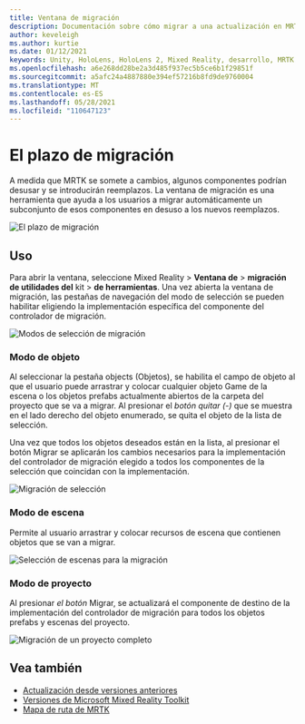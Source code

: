 ```yaml
---
title: Ventana de migración
description: Documentación sobre cómo migrar a una actualización en MRTK
author: keveleigh
ms.author: kurtie
ms.date: 01/12/2021
keywords: Unity, HoloLens, HoloLens 2, Mixed Reality, desarrollo, MRTK
ms.openlocfilehash: a6e268dd28be2a3d485f937ec5b5ce6b1f29851f
ms.sourcegitcommit: a5afc24a4887880e394ef57216b8fd9de9760004
ms.translationtype: MT
ms.contentlocale: es-ES
ms.lasthandoff: 05/28/2021
ms.locfileid: "110647123"
---
```

# <a name="migration-window"></a>El plazo de migración

A medida que MRTK se somete a cambios, algunos componentes podrían desusar y se introducirán reemplazos.
La ventana de migración es una herramienta que ayuda a los usuarios a migrar automáticamente un subconjunto de esos componentes en desuso a los nuevos reemplazos.

![El plazo de migración](../images/migration-window/MRTK_Migration_Window.png)

## <a name="usage"></a>Uso

Para abrir la ventana, seleccione Mixed Reality  >  **Ventana de**  >  **migración de utilidades del** kit  >  **de herramientas**. Una vez abierta la ventana de migración, las pestañas de navegación del modo de selección se pueden habilitar eligiendo la implementación específica del componente del controlador de migración.  

![Modos de selección de migración](../images/migration-window/MRTK_Migration_Modes.png)

### <a name="object-mode"></a>Modo de objeto

Al seleccionar la pestaña objects (Objetos), se habilita el campo de objeto al que el usuario puede arrastrar y colocar cualquier objeto Game de la escena o los objetos prefabs actualmente abiertos de la carpeta del proyecto que se va a migrar.
Al presionar el *botón quitar (-)* que se muestra en el lado derecho del objeto enumerado, se quita el objeto de la lista de selección.

Una vez que todos los objetos  deseados están en la lista, al presionar el botón Migrar se aplicarán los cambios necesarios para la implementación del controlador de migración elegido a todos los componentes de la selección que coincidan con la implementación.

![Migración de selección](../images/migration-window/MRTK_Object_Migration.png)

### <a name="scene-mode"></a>Modo de escena

Permite al usuario arrastrar y colocar recursos de escena que contienen objetos que se van a migrar.

![Selección de escenas para la migración](../images/migration-window/MRTK_Scene_Selection.png)

### <a name="project-mode"></a>Modo de proyecto

Al presionar *el botón* Migrar, se actualizará el componente de destino de la implementación del controlador de migración para todos los objetos prefabs y escenas del proyecto.

![Migración de un proyecto completo](../images/migration-window/MRTK_Project_Migration.png)

## <a name="see-also"></a>Vea también

- [Actualización desde versiones anteriores](../../updates-deployment/updating.md)
- [Versiones de Microsoft Mixed Reality Toolkit](../../release-notes/mrtk-26-release-notes.md)
- [Mapa de ruta de MRTK](../../roadmap.md)

